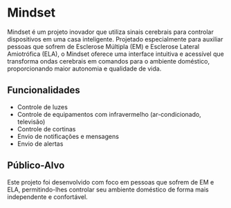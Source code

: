 # Mindset
Mindset é um projeto inovador que utiliza sinais cerebrais para controlar dispositivos em uma casa inteligente. Projetado especialmente para auxiliar pessoas que sofrem de Esclerose Múltipla (EM) e Esclerose Lateral Amiotrófica (ELA), o Mindset oferece uma interface intuitiva e acessível que transforma ondas cerebrais em comandos para o ambiente doméstico, proporcionando maior autonomia e qualidade de vida.

## Funcionalidades
* Controle de luzes
* Controle de equipamentos com infravermelho (ar-condicionado, televisão)
* Controle de cortinas
* Envio de notificações e mensagens
* Envio de alertas

## Público-Alvo
Este projeto foi desenvolvido com foco em pessoas que sofrem de EM e ELA, permitindo-lhes controlar seu ambiente doméstico de forma mais independente e confortável.

